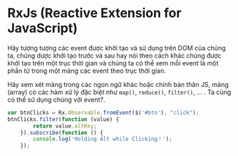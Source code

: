 # RxJs (Reactive Extension for JavaScript)
Hãy tượng tượng các event được khởi tạo và sử dụng trên DOM của chúng ta, chúng dược khởi tạo trước và sau hay nói theo cách khác chúng được khởi tạo trên một trục thời gian và chúng ta có thể xem mỗi event là một phần tử trong một mảng các event theo trục thời gian.

Hãy xem xét mảng trong các ngon ngữ khác hoặc chính bản thân JS, mảng (array) có các hàm xử lý đặc biệt như `map()`, `reduce()`, `filter()`, ... . Ta cũng có thể sử dụng chúng với event?.

```js
var btnClicks = Rx.Observable.fromEvent($('#btn'), "click");
btnClicks.filter(function (value) {
        return value.altKey;
    }).subscribe(function () {
        console.log('Holding Alt while Clicking！');
    });
```


